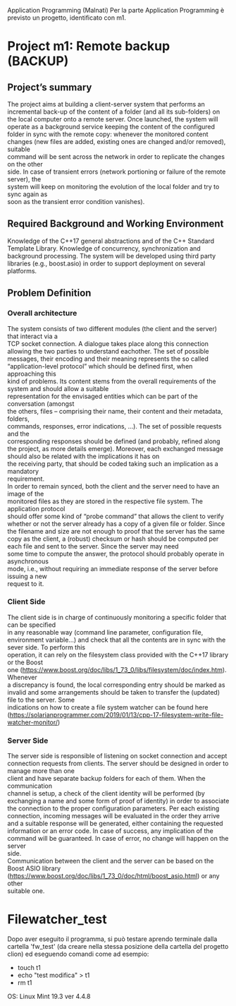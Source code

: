 Application	Programming	(Malnati)
Per	la	parte	Application	Programming	è	previsto	un	progetto, identificato	con	m1.
# Project m1: Remote backup (BACKUP)
## Project’s summary
The	project	aims	at	building	a	client-server	system	 that	performs	an	incremental	back-up	
of	 the	 content	 of	 a	 folder	 (and	 all	 its	 sub-folders)	 on	 the	 local	 computer	 onto	 a	 remote	
server.	Once	launched,	the	system	will	operate	as	a	background	service	keeping	the	content	
of	 the	 configured	 folder	 in	 sync	 with	 the	 remote	 copy:	 whenever	 the	 monitored	 content	
changes	 (new	 files	 are	 added,	 existing	 ones	 are	 changed	 and/or	 removed),	 	 suitable	
command	will	 be	 sent	across	 the	 network	in	 order	 to	 replicate	 the	 changes	 on	 the	 other	
side.	 In	case	 of	 transient	errors	 (network	portioning	 or	 failure	 of	 the	 remote	 server),	 the	
system	will	 keep	 on	monitoring	 the	evolution	 of	 the	local	 folder	and	 try	 to	 sync	again	as	
soon	as	the	transient	error	condition	vanishes).	
## Required Background and Working Environment
Knowledge	 of	 the	C++17	general	abstractions	and	 of	 the	C++	Standard	Template	Library.
Knowledge	of	concurrency,	synchronization	and	background	processing.
The	 system	 will	 be	 developed	 using	 third	 party	 libraries	 (e.g.,	 boost.asio)	 in	 order	 to	
support	deployment	on	several	platforms.	
## Problem Definition
### Overall	architecture
The	system	consists	of	two	different	modules	(the	client	and	the	server)	that	interact	via	a	
TCP	socket	connection.
A	dialogue	takes	place	along	this	connection	allowing	the	two	parties	to	understand	eachother.	 The	 set	 of	 possible	messages,	 their	 encoding	 and	 their	meaning	 represents	 the	 so	
called	 “application-level	 protocol”	 which	 should	 be	 defined	 first,	 when	 approaching	 this	
kind	of	problems.
Its	content	stems	from	the	overall	requirements	of	the	system	and	should	allow	a	suitable	
representation	 for	 the	envisaged	entities	which	can	be	part	of	 the	conversation	 (amongst	
the	 others,	 files	 – comprising	 their	 name,	 their	 content	 and	 their	 metadata,	 folders,	
commands,	 responses,	 error	 indications,	 …).	 The	 set	 of	 possible	 requests	 and	 the	
corresponding	 responses	 should	 be defined	 (and	 probably,	 refined	 along	 the	 project,	 as	
more	details	emerge).
Moreover,	each	exchanged	message	should	also	be	related	with	 the	implications	it	has	on	
the	 receiving	 party,	 that	 should	 be	 coded	 taking	 such	 an	 implication	 as	 a	 mandatory	
requirement.	
In	 order	 to	 remain	 synced,	 both	 the	 client	 and	 the	 server	 need	 to	 have	 an	 image	 of	 the	
monitored	 files	 as	 they	 are	 stored	in	 the	 respective	 file	 system.	 The	 application	 protocol	
should	offer	some	kind	of	“probe	command”	that	allows	the	client	to	verify	whether	or	not	
the	server	already	has	a	copy	of	a	given	 file	or	 folder.	Since	 the	 filename	and	size	are	not	
enough	 to	 proof	 that	 the	 server	 has	 the	 same	 copy	 as	 the	 client,	 a	 (robust)	 checksum	 or	
hash	should	be	computed	per	each	 file	and	sent	 to	 the	server.	Since	 the	server	may	need	
some	time	to	compute	the	answer,	the	protocol	should	probably	operate	in	asynchronous	
mode,	 i.e.,	 without	 requiring	 an	 immediate	 response	 of	 the	 server	 before	 issuing	 a	 new	
request	to	it.	
### Client	Side
The	client	side	is	in	charge	of	continuously	monitoring	a	specific	folder	that	can	be	specified	
in	any	reasonable	way	(command	line	parameter,	configuration	file,	environment	
variable…)	and	check	that	all	the	contents	are	in	sync	with	the	sever	side.	To	perform	this	
operation,	it	can	rely	on	the	filesystem	class	provided	with	the	C++17	library	or	the	Boost	
one	(https://www.boost.org/doc/libs/1_73_0/libs/filesystem/doc/index.htm).	Whenever	
a	discrepancy	is	found,	the	local	corresponding	entry	should	be	marked	as	invalid	and	
some	arrangements	should	be	taken	to	transfer	the	(updated)	file	to	the	server.	Some	
indications	on	how	to	create	a	file	system	watcher	can	be	found	here	
(https://solarianprogrammer.com/2019/01/13/cpp-17-filesystem-write-file-watcher-monitor/)
### Server	Side
The	 server	 side	 is	 responsible	 of	 listening	 on	 socket	 connection	 and	 accept	 connection	
requests	 from	 clients.	 The	 server	 should	 be	 designed	in	 order	 to	manage	more	 than	 one	
client	 and	 have	 separate	 backup	 folders	 for	 each	 of	 them.	 When	 the	 communication	
channel	is	setup,	a	check	of	the	client	identity	will	be	performed	(by	exchanging	a	name	and	
some	 form	 of	 proof	 of	 identity)	 in	 order	 to	 associate	 the	 connection	 to	 the	 proper	
configuration	 parameters.	 Per	 each	 existing	 connection,	 incoming	 messages	 will	 be	
evaluated	 in	 the	 order	 they	 arrive	 and	 a	 suitable	 response	 will	 be	 generated,	 either	
containing	the	requested	information	or	an	error	code.	In	case	of	success,	any	implication	
of	the	command	will	be	guaranteed.	In	case	of	error,	no	change	will	happen	on	the	server	
side.	
Communication	between	the	client	and	the	server	can be	based	on	the	Boost	ASIO	library	
(https://www.boost.org/doc/libs/1_73_0/doc/html/boost_asio.html)	 or	 any	 other	
suitable	one.

# Filewatcher_test

Dopo aver eseguito il programma, si può testare aprendo terminale dalla cartella 'fw_test' (da creare nella stessa posizione della cartella del progetto clion) ed eseguendo comandi come ad esempio:

- touch t1
- echo "test modifica" > t1
- rm t1

OS: Linux Mint 19.3 ver 4.4.8
